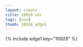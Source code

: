 ```yaml
--- 
layout: sieutv
title: 10928 xkr
tags: [xxx]
thumb: 10928_edge1
---
```

{% include edge1 key="10928" %} 
